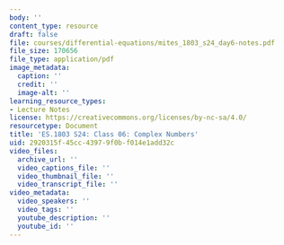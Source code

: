 ```yaml
---
body: ''
content_type: resource
draft: false
file: courses/differential-equations/mites_1803_s24_day6-notes.pdf
file_size: 170656
file_type: application/pdf
image_metadata:
  caption: ''
  credit: ''
  image-alt: ''
learning_resource_types:
- Lecture Notes
license: https://creativecommons.org/licenses/by-nc-sa/4.0/
resourcetype: Document
title: 'ES.1803 S24: Class 06: Complex Numbers'
uid: 2920315f-45cc-4397-9f0b-f014e1add32c
video_files:
  archive_url: ''
  video_captions_file: ''
  video_thumbnail_file: ''
  video_transcript_file: ''
video_metadata:
  video_speakers: ''
  video_tags: ''
  youtube_description: ''
  youtube_id: ''
---
```


